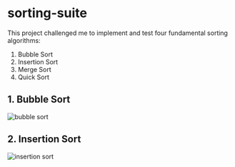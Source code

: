 # sorting-suite

This project challenged me to implement and test four fundamental sorting algorithms: 

1. Bubble Sort
2. Insertion Sort
3. Merge Sort
4. Quick Sort

## 1. Bubble Sort

![bubble sort](https://upload.wikimedia.org/wikipedia/commons/8/83/Bubblesort-edited-color.svg)

## 2. Insertion Sort

![insertion sort](https://en.wikipedia.org/wiki/Insertion_sort#/media/File:Insertion_sort.gif)
